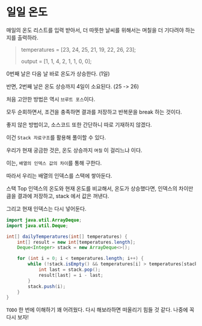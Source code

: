# 일일 온도

매일의 온도 리스트를 입력 받아서, 더 따뜻한 날씨를 위해서는 며칠을 더 기다려야 하는지를 출력하라.

> temperatures = [23, 24, 25, 21, 19, 22, 26, 23];
> 
> output =  [1, 1, 4, 2, 1, 1, 0, 0];

0번째 날은 다음 날 바로 온도가 상승한다. (1일)

반면, 2번째 날은 온도 상승까지 4일이 소요된다. (25 -> 26)

처음 고안한 방법은 역시 `브루트 포스`이다.

모두 순회하면서, 조건을 충족하면 결과를 저장하고 반복문을 break 하는 것이다.

좋지 않은 방법이고, 소스코드 또한 간단하니 따로 기재하지 않겠다.

이건 `Stack 자료구조`를 활용해 풀이할 수 있다.

우리가 현재 궁금한 것은, 온도 상승까지 `며칠` 이 걸리느냐 이다.

이는, `배열의 인덱스 값의 차이`를 통해 구한다.

따라서 우리는 배열의 인덱스를 스택에 쌓아둔다.

스택 Top 인덱스의 온도와 현재 온도를 비교해서, 온도가 상승했다면, 인덱스의 차이만큼을 결과에 저장하고, stack 에서 값은 꺼낸다.

그리고 현재 인덱스는 다시 넣어둔다.

```java
import java.util.ArrayDeque;
import java.util.Deque;

int[] dailyTemperatures(int[] temperatures) {
    int[] result = new int[temperatures.length];
    Deque<Integer> stack = new ArrayDeque<>();

    for (int i = 0; i < temperatures.length; i++) {
        while (!stack.isEmpty() && temperatures[i] > temperatures[stack.peek()]) {
            int last = stack.pop();
            result[last] = i - last;
        }
        stack.push(i);
    }
}
```

`TODO` 한 번에 이해하기 꽤 어려웠다. 다시 해보라하면 떠올리기 힘들 것 같다. 나중에 꼭 다시 보자!
